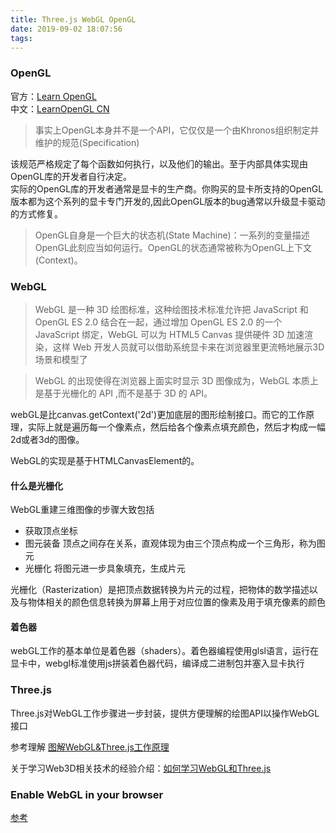 ```yaml
---
title: Three.js WebGL OpenGL
date: 2019-09-02 18:07:56
tags:
---
```

### OpenGL
官方：[Learn OpenGL](https://learnopengl.com/)<br>
中文：[LearnOpenGL CN](https://learnopengl-cn.github.io/)

> 事实上OpenGL本身并不是一个API，它仅仅是一个由Khronos组织制定并维护的规范(Specification)

该规范严格规定了每个函数如何执行，以及他们的输出。至于内部具体实现由OpenGL库的开发者自行决定。<br>
实际的OpenGL库的开发者通常是显卡的生产商。你购买的显卡所支持的OpenGL版本都为这个系列的显卡专门开发的,因此OpenGL版本的bug通常以升级显卡驱动的方式修复。

>OpenGL自身是一个巨大的状态机(State Machine)：一系列的变量描述OpenGL此刻应当如何运行。OpenGL的状态通常被称为OpenGL上下文(Context)。
### WebGL
>WebGL 是一种 3D 绘图标准，这种绘图技术标准允许把 JavaScript 和 OpenGL ES 2.0 结合在一起，通过增加 OpenGL ES 2.0 的一个 JavaScript 绑定，WebGL 可以为 HTML5 Canvas 提供硬件 3D 加速渲染，这样 Web 开发人员就可以借助系统显卡来在浏览器里更流畅地展示3D场景和模型了

>WebGL 的出现使得在浏览器上面实时显示 3D 图像成为，WebGL 本质上是基于光栅化的 API ,而不是基于 3D 的 API。

webGL是比canvas.getContext('2d')更加底层的图形绘制接口。而它的工作原理，实际上就是遍历每一个像素点，然后给各个像素点填充颜色，然后才构成一幅2d或者3d的图像。

WebGL的实现是基于HTMLCanvasElement的。

#### 什么是光栅化
WebGL重建三维图像的步骤大致包括
+ 获取顶点坐标
+ 图元装备 顶点之间存在关系，直观体现为由三个顶点构成一个三角形，称为图元
+ 光栅化 将图元进一步具象填充，生成片元

光栅化（Rasterization）是把顶点数据转换为片元的过程，把物体的数学描述以及与物体相关的颜色信息转换为屏幕上用于对应位置的像素及用于填充像素的颜色

#### 着色器
webGL工作的基本单位是着色器（shaders）。着色器编程使用glsl语言，运行在显卡中，webgl标准使用js拼装着色器代码，编译成二进制包并塞入显卡执行

### Three.js
Three.js对WebGL工作步骤进一步封装，提供方便理解的绘图API以操作WebGL接口

参考理解 [图解WebGL&Three.js工作原理](https://www.cnblogs.com/wanbo/p/6754066.html)

关于学习Web3D相关技术的经验介绍：[如何学习WebGL和Three.js](http://www.yanhuangxueyuan.com/doc/Three.js/learnWebGLThreejs.html)

### Enable WebGL in your browser

[参考](https://superuser.com/questions/836832/how-can-i-enable-webgl-in-my-browser)